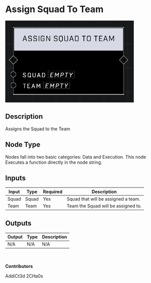 # Assign Squad To Team
![](../../../.gitbook/assets/assign-squad-to-team.png)

## Description
Assigns the Squad to the Team

## Node Type
Nodes fall into two basic categories: Data and Execution. This node Executes a function directly in the node string.

## Inputs
| Input            | Type             | Required | Description												    |
|------------------|------------------|----------|--------------------------------------------------------------|
| Squad | Squad | Yes | Squad that will be assigned a team. |
| Team | Team | Yes | Team the Squad will be assigned to. |

## Outputs
| Output           | Type             | Description												     |
|------------------|------------------|--------------------------------------------------------------|
| N/A | N/A | N/A |

\
\
**Contributors**

AddiCt3d 2CHa0s